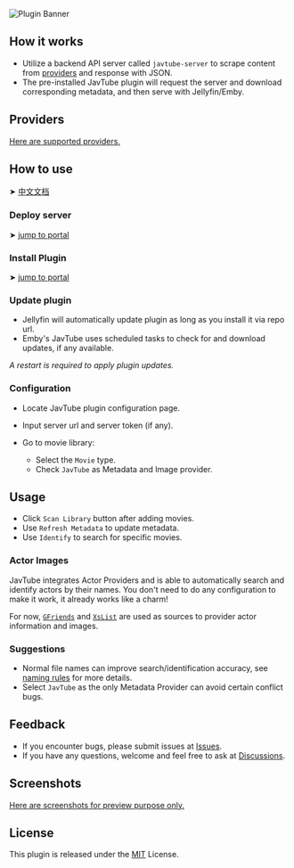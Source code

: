 ![Plugin Banner](https://javtube.github.io/logos/banner.png)

## How it works

- Utilize a backend API server called `javtube-server` to scrape content from [providers](#providers) and response with JSON.
- The pre-installed JavTube plugin will request the server and download corresponding metadata, and then serve with Jellyfin/Emby.

## Providers

[Here are supported providers.](https://github.com/javtube/jellyfin-plugin-javtube/wiki/%E6%95%B0%E6%8D%AE%E6%9D%A5%E6%BA%90)

## How to use

➤ [中文文档](https://github.com/javtube/jellyfin-plugin-javtube/wiki)

### Deploy server

➤ [jump to portal](https://github.com/javtube/jellyfin-plugin-javtube/wiki/%E5%90%8E%E7%AB%AF%E9%83%A8%E7%BD%B2)

### Install Plugin

➤ [jump to portal](https://github.com/javtube/jellyfin-plugin-javtube/wiki/%E6%8F%92%E4%BB%B6%E5%AE%89%E8%A3%85)

### Update plugin

- Jellyfin will automatically update plugin as long as you install it via repo url.
- Emby's JavTube uses scheduled tasks to check for and download updates, if any available.

*A restart is required to apply plugin updates.*

### Configuration

- Locate JavTube plugin configuration page.
- Input server url and server token (if any).
- Go to movie library:

  - Select the `Movie` type.
  - Check `JavTube` as Metadata and Image provider.

## Usage

- Click `Scan Library` button after adding movies.
- Use `Refresh Metadata` to update metadata.
- Use `Identify` to search for specific movies.

### Actor Images

JavTube integrates Actor Providers and is able to automatically search and identify actors by their names. You don't need to do any configuration to make it work, it already works like a charm!

For now, [`GFriends`](https://github.com/xinxin8816/gfriends) and [`XsList`](https://xslist.org/zh) are used as sources to provider actor information and images.

### Suggestions

- Normal file names can improve search/identification accuracy, see [naming rules](https://github.com/javtube/jellyfin-plugin-javtube/wiki/%E5%91%BD%E5%90%8D%E8%A7%84%E8%8C%83) for more details.
- Select `JavTube` as the only Metadata Provider can avoid certain conflict bugs.

## Feedback

- If you encounter bugs, please submit issues at [Issues](https://github.com/javtube/jellyfin-plugin-javtube/issues).
- If you have any questions, welcome and feel free to ask at [Discussions](https://github.com/javtube/jellyfin-plugin-javtube/discussions).

## Screenshots

[Here are screenshots for preview purpose only.](https://github.com/javtube/jellyfin-plugin-javtube/wiki/%E6%95%88%E6%9E%9C%E9%A2%84%E8%A7%88)

## License

This plugin is released under the [MIT](https://github.com/javtube/jellyfin-plugin-javtube/blob/main/LICENSE) License.

